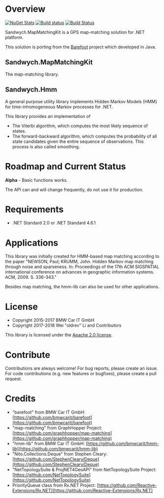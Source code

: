 # Overview

[![NuGet Stats](https://img.shields.io/nuget/v/Sandwych.MapMatchingKit.svg)](https://www.nuget.org/packages/Sandwych.MapMatchingKit) 
[![Build status](https://ci.appveyor.com/api/projects/status/oh77641k0s78g4b2/branch/master?svg=true)](https://ci.appveyor.com/project/oldrev/mapmatchingkit/branch/master)
[![Build Status](https://travis-ci.org/oldrev/mapmatchingkit.svg?branch=master)](https://travis-ci.org/oldrev/mapmatchingkit)

Sandwych.MapMatchingKit is a GPS map-matching solution for .NET platform.

This solution is porting from the [Barefoot](https://github.com/bmwcarit/barefoot) project which developed in Java.

## Sandwych.MapMatchingKit

The map-matching library.

## Sandwych.Hmm

A general purpose utility library implements Hidden Markov Models (HMM) for time-inhomogeneous Markov processes for .NET.

This library provides an implementation of

* The Viterbi algorithm, which computes the most likely sequence of states.
* The forward-backward algorithm, which computes the probability of all state candidates given the entire sequence of observations. This process is also called smoothing.

# Roadmap and Current Status

**Alpha** - Basic functions works. 

The API can and will change frequently, do not use it for production.

# Requirements

* .NET Standard 2.0 or .NET Standard 4.6.1

# Applications

This library was initially created for HMM-based map matching according to the paper
"NEWSON, Paul; KRUMM, John. Hidden Markov map matching through noise and sparseness.
In: Proceedings of the 17th ACM SIGSPATIAL international conference on advances in geographic
information systems. ACM, 2009. S. 336-343."

Besides map matching, the hmm-lib can also be used for other applications.

# License

* Copyright 2015-2017 BMW Car IT GmbH
* Copyright 2017-2018 Wei "oldrev" Li and Contributors

This library is licensed under the [Apache 2.0 license](http://www.apache.org/licenses/LICENSE-2.0.html).

# Contribute

Contributions are always welcome! For bug reports, please create an issue. 
For code contributions (e.g. new features or bugfixes), please create a pull request.

# Credits

* "barefoot" from BMW Car IT GmbH: [https://github.com/bmwcarit/barefoot](https://github.com/bmwcarit/barefoot)
* "map-matching" from GraphHopper Project: [https://github.com/graphhopper/map-matching](https://github.com/graphhopper/map-matching)
* "hmm-lib" from BMW Car IT GmbH: [https://github.com/bmwcarit/hmm-lib](https://github.com/bmwcarit/hmm-lib)
* "Nito.Collections.Deque" from Stephen Cleary: [https://github.com/StephenCleary/Deque](https://github.com/StephenCleary/Deque)
* "NetTopologySuite & ProjNET4GeoAPI" from NetTopologySuite Project: [https://github.com/NetTopologySuite](https://github.com/NetTopologySuite)
* PriorityQueue class from Rx.NET Project: [https://github.com/Reactive-Extensions/Rx.NET](https://github.com/Reactive-Extensions/Rx.NET)
